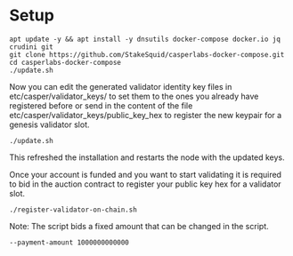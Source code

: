 Setup
=====

```
apt update -y && apt install -y dnsutils docker-compose docker.io jq crudini git
git clone https://github.com/StakeSquid/casperlabs-docker-compose.git
cd casperlabs-docker-compose
./update.sh

```

Now you can edit the generated validator identity key files in etc/casper/validator_keys/ to set them to the ones you already have registered before or send in the content of the file etc/casper/validator_keys/public_key_hex to register the new keypair for a genesis validator slot.

```
./update.sh
```

This refreshed the installation and restarts the node with the updated keys.

Once your account is funded and you want to start validating it is required to bid in the auction contract to register your public key hex for a validator slot.

```
./register-validator-on-chain.sh
```

Note: The script bids a fixed amount that can be changed in the script.

```
--payment-amount 1000000000000
```


